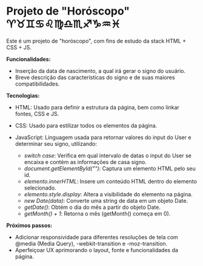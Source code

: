 # Projeto de "Horóscopo" ♈♉♊♋♌♍♎♏♐♑♒♓ 
Este é um projeto de "horóscopo", com fins de estudo da stack HTML + CSS + JS.

**Funcionalidades:**

* Inserção da data de nascimento, a qual irá gerar o signo do usuário. <br>
* Breve descrição das características do signo e de suas maiores compatibilidades. <br>

**Tecnologias:**

* HTML: Usado para definir a estrutura da página, bem como linkar fontes, CSS e JS. <br>
* CSS: Usado para estilizar todos os elementos da página. <br>
* JavaScript: Linguagem usada para retornar valores do input do User e determinar seu signo, utilizando:

  * _switch case_: Verifica em qual intervalo de datas o input do User se encaixa e contém as informações de casa signo.  
  * _document.getElementById("")_: Captura um elemento HTML pelo seu id. <br>
  * _elemento.innerHTML_: Insere um conteúdo HTML dentro do elemento selecionado. <br>
  * _elemento.style.display_: Altera a visibilidade do elemento na página. <br>
  * _new Date(data)_: Converte uma string de data em um objeto Date. <br>
  * _getDate()_: Obtém o dia do mês a partir do objeto Date. <br>
  * _getMonth() + 1_: Retorna o mês (getMonth() começa em 0). <br>

**Próximos passos:**

* Adicionar responsividade para diferentes resoluções de tela com @media (Media Query), -webkit-transition e -moz-transition. 
* Aperfeiçoar UX aprimorando o layout, fonte e funcionalidades da página.
